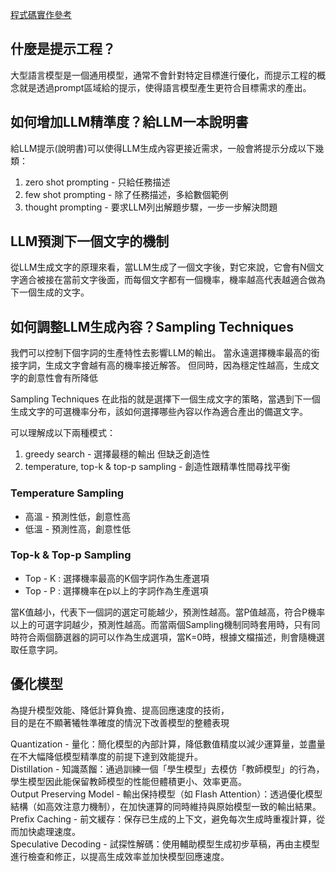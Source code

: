 [程式碼實作參考](https://www.kaggle.com/code/markishere/day-1-prompting)

## 什麼是提示工程？

大型語言模型是一個通用模型，通常不會針對特定目標進行優化，而提示工程的概念就是透過prompt區域給的提示，使得語言模型產生更符合目標需求的產出。

## 如何增加LLM精準度？給LLM一本說明書

給LLM提示(說明書)可以使得LLM生成內容更接近需求，一般會將提示分成以下幾類：

1. zero shot prompting - 只給任務描述
2. few shot prompting - 除了任務描述，多給數個範例
3. thought prompting -  要求LLM列出解題步驟，一步一步解決問題

## LLM預測下一個文字的機制

從LLM生成文字的原理來看，當LLM生成了一個文字後，對它來說，它會有N個文字適合被接在當前文字後面，而每個文字都有一個機率，機率越高代表越適合做為下一個生成的文字。

## 如何調整LLM生成內容？Sampling Techniques

我們可以控制下個字詞的生產特性去影響LLM的輸出。
當永遠選擇機率最高的銜接字詞，生成文字會越有高的機率接近解答。
但同時，因為穩定性越高，生成文字的創意性會有所降低

Sampling Techniques 在此指的就是選擇下一個生成文字的策略，當遇到下一個生成文字的可選機率分布，該如何選擇哪些內容以作為適合產出的備選文字。

可以理解成以下兩種模式：

1. greedy search - 選擇最穩的輸出 但缺乏創造性
2. temperature, top-k & top-p sampling - 創造性跟精準性間尋找平衡

### Temperature Sampling 

- 高溫 - 預測性低，創意性高
- 低溫 - 預測性高，創意性低

### Top-k & Top-p Sampling

- Top - K : 選擇機率最高的K個字詞作為生產選項
- Top - P : 選擇機率在p以上的字詞作為生產選項

當K值越小，代表下一個詞的選定可能越少，預測性越高。當P值越高，符合P機率以上的可選字詞越少，預測性越高。而當兩個Sampling機制同時套用時，只有同時符合兩個篩選器的詞可以作為生成選項，當K=0時，根據文檔描述，則會隨機選取任意字詞。

## 優化模型

為提升模型效能、降低計算負擔、提高回應速度的技術，  
目的是在不顯著犧牲準確度的情況下改善模型的整體表現  

Quantization - 量化：簡化模型的內部計算，降低數值精度以減少運算量，並盡量在不大幅降低模型精準度的前提下達到效能提升。  
Distillation - 知識蒸餾：通過訓練一個「學生模型」去模仿「教師模型」的行為，學生模型因此能保留教師模型的性能但體積更小、效率更高。  
Output Preserving Model - 輸出保持模型（如 Flash Attention）：透過優化模型結構（如高效注意力機制），在加快運算的同時維持與原始模型一致的輸出結果。  
Prefix Caching - 前文緩存：保存已生成的上下文，避免每次生成時重複計算，從而加快處理速度。  
Speculative Decoding - 試探性解碼：使用輔助模型生成初步草稿，再由主模型進行檢查和修正，以提高生成效率並加快模型回應速度。  
